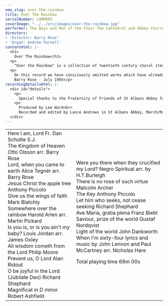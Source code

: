 ```yaml
---
new_slug: over-the-rainbow
title: Over The Rainbow
serialNumber: LAMM085
coverImage: "../../src/images/over-the-rainbow.jpg"
performer: The Boys and Men of the Choir The Cathedral and Abbey Church of St Albans
directors:
- 'Director: Barry Rose'
- 'Organ: Andrew Parnell'
contentHtml: |-
  <h1>
    Over The Rainbow</h1>
  <p>
    "Over the Rainbow" is a collection of twentieth century choral items, both sacred and secular, and is a selection from some of the music sung by the choir of the Cathedral and Abbey Church of St. Alban during three visits to the United States of America in the early 1990's. In cathedrals, churches and schools in Baltimore, Greenwich Conn, New Haven, New York, Philadelphia, Princeton, Orlando, Tampa, Palm Beach, Washington DC and Wilmington, the choir sang many of the so called standard classics of English church music whilst also introducing their audiences to some of the newer choral repertoire, both European and American.</p>
  <p>
    On this record we have consciously omitted works which have already been recorded by several other choirs, and out of the nineteen tracks you will now hear, we think that at least fourteen have been recorded for the first time in the UK, and probably more than that. In an age when musical versatility seems to be a pre-requisite not just of the great orchestras but now also of choirs, we make no apology for the inclusion of the secular items. Rather we hope that they will show you a different side of this cathedral choir whose priority remains the leading of the worship at this great Cathedral and Abbey Church.<br>
    Barry Rose - July 1995</p>
recordingDetailsHtml: |-
  <div id="details">
    <p>
      Special thanks to the Fraternity of Friends of St Albans Abbey for their sponsorship of this recording.</p>
    <p>
      Produced by Lee Ward<br>
      Recorded and edited by Lance Andrews in St Albans Abbey, March/May 1995</p>
  </div>
---
```


<table class="tracktable">
  <tbody>
    <tr>
      <td class="column1">
        Here I am, Lord <span class="composer">Fr. Dan Schutte S.J.</span><br>
        The Kingdom of Heaven <span class="composer">Otto Olsson arr. Barry Rose</span><br>
        Lord, when you came to earth <span class="composer">Alice Tegnér arr. Barry Rose</span><br>
        Jesus Christ the apple tree <span class="composer">Anthony Piccolo</span><br>
        Give us the wings of faith <span class="composer">Mark Blatchly</span><br>
        Somewhere over the rainbow <span class="composer">Harold Arlen arr. Martin</span> <span class="composer">Pickard</span><br>
        Is you is, or is you ain't my baby?<span class="composer"> Louis Jordan arr. James Oxley</span><br>
        All wisdom cometh from the Lord <span class="composer">Philip Moore</span><br>
        Prevent us, O Lord <span class="composer">Alan Ridout</span><br>
        O be joyful in the Lord (Jubilate Deo) <span class="composer">Richard Shephard</span><br>
        Magnificat in D minor<span class="composer"> Robert Ashfield</span>
      </td>
      <td class="column2">
        Were you there when they crucified my Lord? <span class="composer">Negro Spiritual arr. by H.T.Burleigh</span><br>
        There is no rose of such virtue <span class="composer">Malcolm Archer</span><br>
        The Key<span class="composer"> Anthony Piccolo</span><br>
        Let him who seeks, not cease seeking <span class="composer">Richard Shephard</span><br>
        Ave Maria, gratia plena<span class="composer"> Franz Biebl</span><br>
        Saviour, prize of the world<span class="composer"> Gustaf Nordqvist</span><br>
        Light of the world <span class="composer">John Dankworth</span><br>
        When I'm sixty-four <span class="composer">lyrics and music by John Lennon and Paul McCartney arr. Nicholas Hare</span>
        <p>					<span id="playingtime">Total playing time 68m 00s</span></p>
      </td>
    </tr>
  </tbody>
</table>
